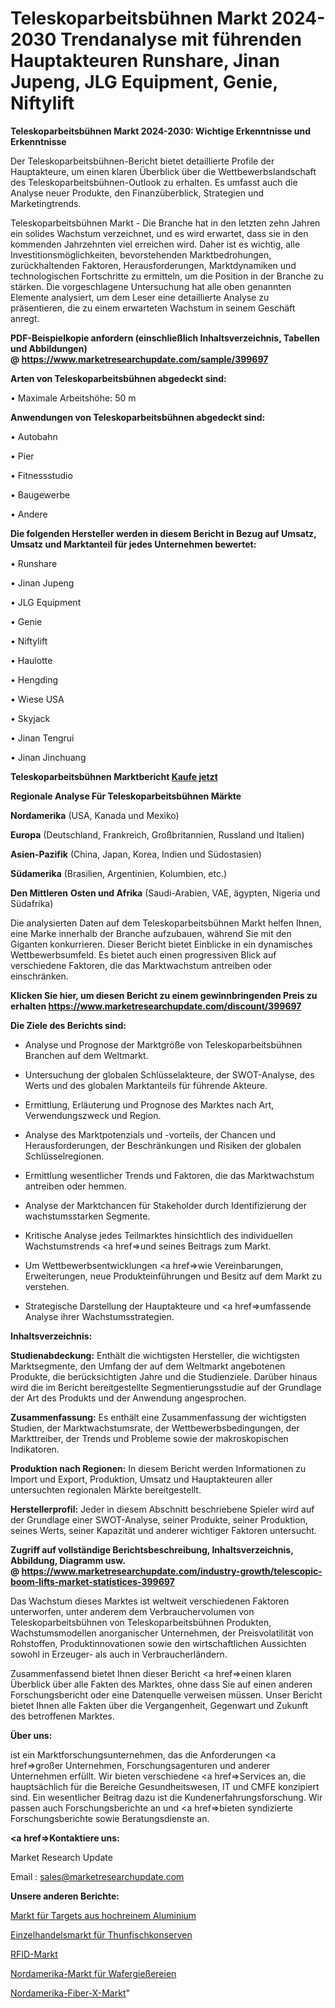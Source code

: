 # Teleskoparbeitsbühnen Markt 2024-2030 Trendanalyse mit führenden Hauptakteuren Runshare, Jinan Jupeng, JLG Equipment, Genie, Niftylift

<strong>Teleskoparbeitsbühnen Markt 2024-2030: Wichtige Erkenntnisse und Erkenntnisse</strong>

Der Teleskoparbeitsbühnen-Bericht bietet detaillierte Profile der Hauptakteure, um einen klaren Überblick über die Wettbewerbslandschaft des Teleskoparbeitsbühnen-Outlook zu erhalten. Es umfasst auch die Analyse neuer Produkte, den Finanzüberblick, Strategien und Marketingtrends.

Teleskoparbeitsbühnen Markt - Die Branche hat in den letzten zehn Jahren ein solides Wachstum verzeichnet, und es wird erwartet, dass sie in den kommenden Jahrzehnten viel erreichen wird. Daher ist es wichtig, alle Investitionsmöglichkeiten, bevorstehenden Marktbedrohungen, zurückhaltenden Faktoren, Herausforderungen, Marktdynamiken und technologischen Fortschritte zu ermitteln, um die Position in der Branche zu stärken. Die vorgeschlagene Untersuchung hat alle oben genannten Elemente analysiert, um dem Leser eine detaillierte Analyse zu präsentieren, die zu einem erwarteten Wachstum in seinem Geschäft anregt.

<strong><b>PDF-Beispielkopie anfordern (einschließlich Inhaltsverzeichnis, Tabellen und Abbildungen) @ </b></strong><strong><a href=https://www.marketresearchupdate.com/sample/399697><strong>https://www.marketresearchupdate.com/sample/399697</u></a></strong></strong>

<strong>Arten von Teleskoparbeitsbühnen abgedeckt sind:</strong>

• Maximale Arbeitshöhe: 50 m

<strong>Anwendungen von Teleskoparbeitsbühnen abgedeckt sind:</strong>

• Autobahn

• Pier

• Fitnessstudio

• Baugewerbe

• Andere

<strong>Die folgenden Hersteller werden in diesem Bericht in Bezug auf Umsatz, Umsatz und Marktanteil für jedes Unternehmen bewertet:</strong>

• Runshare

• Jinan Jupeng

• JLG Equipment

• Genie

• Niftylift

• Haulotte

• Hengding

• Wiese USA

• Skyjack

• Jinan Tengrui

• Jinan Jinchuang

<strong>Teleskoparbeitsbühnen Marktbericht <a href=https://www.marketresearchupdate.com/buynow/399697>Kaufe jetzt</a></strong>

<strong>Regionale Analyse Für Teleskoparbeitsbühnen Märkte</strong>

<strong>Nordamerika</strong> (USA, Kanada und Mexiko)

<strong>Europa</strong> (Deutschland, Frankreich, Großbritannien, Russland und Italien)

<strong>Asien-Pazifik</strong> (China, Japan, Korea, Indien und Südostasien)

<strong>Südamerika</strong> (Brasilien, Argentinien, Kolumbien, etc.)

<strong>Den Mittleren</strong> <strong>Osten und Afrika</strong> (Saudi-Arabien, VAE, ägypten, Nigeria und Südafrika)

Die analysierten Daten auf dem Teleskoparbeitsbühnen Markt helfen Ihnen, eine Marke innerhalb der Branche aufzubauen, während Sie mit den Giganten konkurrieren. Dieser Bericht bietet Einblicke in ein dynamisches Wettbewerbsumfeld. Es bietet auch einen progressiven Blick auf verschiedene Faktoren, die das Marktwachstum antreiben oder einschränken.

<strong>Klicken Sie hier, um diesen Bericht zu einem gewinnbringenden Preis zu erhalten
</strong><strong><a href=https://www.marketresearchupdate.com/discount/399697>https://www.marketresearchupdate.com/discount/399697</b></u></strong></a>

<strong>Die Ziele des Berichts sind:</strong>

- Analyse und Prognose der Marktgröße von Teleskoparbeitsbühnen Branchen auf dem Weltmarkt.

- Untersuchung der globalen Schlüsselakteure, der SWOT-Analyse, des Werts und des globalen Marktanteils für führende Akteure.

- Ermittlung, Erläuterung und Prognose des Marktes nach Art, Verwendungszweck und Region.

- Analyse des Marktpotenzials und -vorteils, der Chancen und Herausforderungen, der Beschränkungen und Risiken der globalen Schlüsselregionen.

- Ermittlung wesentlicher Trends und Faktoren, die das Marktwachstum antreiben oder hemmen.

- Analyse der Marktchancen für Stakeholder durch Identifizierung der wachstumsstarken Segmente.

- Kritische Analyse jedes Teilmarktes hinsichtlich des individuellen Wachstumstrends <a href=>und</a> seines Beitrags zum Markt.

- Um Wettbewerbsentwicklungen <a href=>wie</a> Vereinbarungen, Erweiterungen, neue Produkteinführungen und Besitz auf dem Markt zu verstehen.

- Strategische Darstellung der Hauptakteure und <a href=>umfas</a>sende Analyse ihrer Wachstumsstrategien.

<strong>Inhaltsverzeichnis:</strong>

<strong>Studienabdeckung:</strong> Enthält die wichtigsten Hersteller, die wichtigsten Marktsegmente, den Umfang der auf dem Weltmarkt angebotenen Produkte, die berücksichtigten Jahre und die Studienziele. Darüber hinaus wird die im Bericht bereitgestellte Segmentierungsstudie auf der Grundlage der Art des Produkts und der Anwendung angesprochen.

<strong>Zusammenfassung:</strong> Es enthält eine Zusammenfassung der wichtigsten Studien, der Marktwachstumsrate, der Wettbewerbsbedingungen, der Markttreiber, der Trends und Probleme sowie der makroskopischen Indikatoren.

<strong>Produktion nach Regionen:</strong> In diesem Bericht werden Informationen zu Import und Export, Produktion, Umsatz und Hauptakteuren aller untersuchten regionalen Märkte bereitgestellt.

<strong>Herstellerprofil:</strong> Jeder in diesem Abschnitt beschriebene Spieler wird auf der Grundlage einer SWOT-Analyse, seiner Produkte, seiner Produktion, seines Werts, seiner Kapazität und anderer wichtiger Faktoren untersucht.

<strong><b>Zugriff auf vollständige Berichtsbeschreibung, Inhaltsverzeichnis, Abbildung, Diagramm usw. @ </b></strong><strong><a href=https://www.marketresearchupdate.com/industry-growth/telescopic-boom-lifts-market-statistices-399697>https://www.marketresearchupdate.com/industry-growth/telescopic-boom-lifts-market-statistices-399697</a></strong>

Das Wachstum dieses Marktes ist weltweit verschiedenen Faktoren unterworfen, unter anderem dem Verbrauchervolumen von Teleskoparbeitsbühnen von Teleskoparbeitsbühnen Produkten, Wachstumsmodellen anorganischer Unternehmen, der Preisvolatilität von Rohstoffen, Produktinnovationen sowie den wirtschaftlichen Aussichten sowohl in Erzeuger- als auch in Verbraucherländern.

Zusammenfassend bietet Ihnen dieser Bericht <a href=>einen</a> klaren Überblick über alle Fakten des Marktes, ohne dass Sie auf einen anderen Forschungsbericht oder eine Datenquelle verweisen müssen. Unser Bericht bietet Ihnen alle Fakten über die Vergangenheit, Gegenwart und Zukunft des betroffenen Marktes.

<strong>Über uns:</strong>

 ist ein Marktforschungsunternehmen, das die Anforderungen <a href=>großer</a> Unternehmen, Forschungsagenturen und anderer Unternehmen erfüllt. Wir bieten verschiedene <a href=>Services</a> an, die hauptsächlich für die Bereiche Gesundheitswesen, IT und CMFE konzipiert sind. Ein wesentlicher Beitrag dazu ist die Kundenerfahrungsforschung. Wir passen auch Forschungsberichte an und <a href=>bieten</a> syndizierte Forschungsberichte sowie Beratungsdienste an.

<strong><a href=>Kontaktiere uns:</a></strong>

Market Research Update

Email : sales@marketresearchupdate.com

<strong>Unsere anderen Berichte:</strong>

<a href=https://www.linkedin.com/pulse/high-purity-aluminum-target-market-size-share-trend-complete>Markt für Targets aus hochreinem Aluminium</a>

<a href=https://www.linkedin.com/pulse/canned-tuna-retailing-market-future-scope-demands-projected>Einzelhandelsmarkt für Thunfischkonserven</a>

<a href=https://www.linkedin.com/pulse/rfid-market-size-share-outlook-growth-prospects-2023-2027>RFID-Markt</a>

<a href=https://www.linkedin.com/pulse/north-america-wafer-foundry-market-2030-future>Nordamerika-Markt für Wafergießereien</a>

<a href=https://www.linkedin.com/pulse/north-america-fiber-x-market-size-share-trend>Nordamerika-Fiber-X-Markt</a>"

